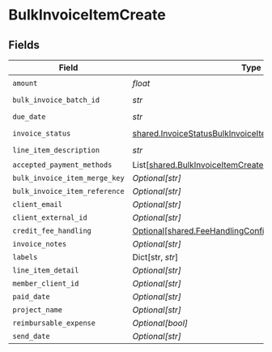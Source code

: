 # BulkInvoiceItemCreate


## Fields

| Field                                                                                                                          | Type                                                                                                                           | Required                                                                                                                       | Description                                                                                                                    |
| ------------------------------------------------------------------------------------------------------------------------------ | ------------------------------------------------------------------------------------------------------------------------------ | ------------------------------------------------------------------------------------------------------------------------------ | ------------------------------------------------------------------------------------------------------------------------------ |
| `amount`                                                                                                                       | *float*                                                                                                                        | :heavy_check_mark:                                                                                                             | N/A                                                                                                                            |
| `bulk_invoice_batch_id`                                                                                                        | *str*                                                                                                                          | :heavy_check_mark:                                                                                                             | N/A                                                                                                                            |
| `due_date`                                                                                                                     | *str*                                                                                                                          | :heavy_check_mark:                                                                                                             | N/A                                                                                                                            |
| `invoice_status`                                                                                                               | [shared.InvoiceStatusBulkInvoiceItemCreate](../../models/shared/invoicestatusbulkinvoiceitemcreate.md)                         | :heavy_check_mark:                                                                                                             | N/A                                                                                                                            |
| `line_item_description`                                                                                                        | *str*                                                                                                                          | :heavy_check_mark:                                                                                                             | N/A                                                                                                                            |
| `accepted_payment_methods`                                                                                                     | List[[shared.BulkInvoiceItemCreateAcceptedPaymentMethods](../../models/shared/bulkinvoiceitemcreateacceptedpaymentmethods.md)] | :heavy_minus_sign:                                                                                                             | N/A                                                                                                                            |
| `bulk_invoice_item_merge_key`                                                                                                  | *Optional[str]*                                                                                                                | :heavy_minus_sign:                                                                                                             | N/A                                                                                                                            |
| `bulk_invoice_item_reference`                                                                                                  | *Optional[str]*                                                                                                                | :heavy_minus_sign:                                                                                                             | N/A                                                                                                                            |
| `client_email`                                                                                                                 | *Optional[str]*                                                                                                                | :heavy_minus_sign:                                                                                                             | N/A                                                                                                                            |
| `client_external_id`                                                                                                           | *Optional[str]*                                                                                                                | :heavy_minus_sign:                                                                                                             | N/A                                                                                                                            |
| `credit_fee_handling`                                                                                                          | [Optional[shared.FeeHandlingConfig]](../../models/shared/feehandlingconfig.md)                                                 | :heavy_minus_sign:                                                                                                             | N/A                                                                                                                            |
| `invoice_notes`                                                                                                                | *Optional[str]*                                                                                                                | :heavy_minus_sign:                                                                                                             | N/A                                                                                                                            |
| `labels`                                                                                                                       | Dict[str, *str*]                                                                                                               | :heavy_minus_sign:                                                                                                             | N/A                                                                                                                            |
| `line_item_detail`                                                                                                             | *Optional[str]*                                                                                                                | :heavy_minus_sign:                                                                                                             | N/A                                                                                                                            |
| `member_client_id`                                                                                                             | *Optional[str]*                                                                                                                | :heavy_minus_sign:                                                                                                             | N/A                                                                                                                            |
| `paid_date`                                                                                                                    | *Optional[str]*                                                                                                                | :heavy_minus_sign:                                                                                                             | N/A                                                                                                                            |
| `project_name`                                                                                                                 | *Optional[str]*                                                                                                                | :heavy_minus_sign:                                                                                                             | N/A                                                                                                                            |
| `reimbursable_expense`                                                                                                         | *Optional[bool]*                                                                                                               | :heavy_minus_sign:                                                                                                             | N/A                                                                                                                            |
| `send_date`                                                                                                                    | *Optional[str]*                                                                                                                | :heavy_minus_sign:                                                                                                             | N/A                                                                                                                            |